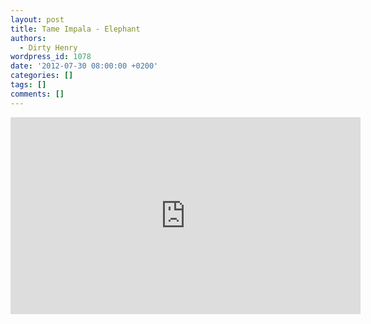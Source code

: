 ```yaml
---
layout: post
title: Tame Impala - Elephant
authors:
  - Dirty Henry
wordpress_id: 1078
date: '2012-07-30 08:00:00 +0200'
categories: []
tags: []
comments: []
---
```

<iframe width="560" height="315" src="http://www.youtube.com/embed/b0jqPvpn3sY" frameborder="0" allowfullscreen></iframe>
